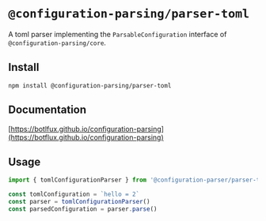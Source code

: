 # `@configuration-parsing/parser-toml`

A toml parser implementing the `ParsableConfiguration` interface of `@configuration-parsing/core`.

## Install

```shell
npm install @configuration-parsing/parser-toml
```


## Documentation

[https://botlfux.github.io/configuration-parsing](https://botflux.github.io/configuration-parsing)

## Usage

```typescript
import { tomlConfigurationParser } from '@configuration-parser/parser-toml'

const tomlConfiguration = `hello = 2`
const parser = tomlConfigurationParser()
const parsedConfiguration = parser.parse()
```
